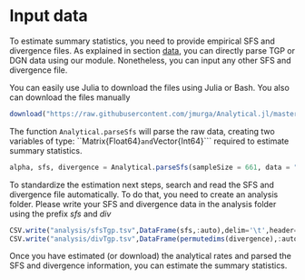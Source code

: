 # Input data

To estimate summary statistics, you need to provide empirical SFS and divergence files. As explained in section [data](data.md), you can directly parse TGP or DGN data using our module. Nonetheless, you can input any other SFS and divergence file.

You can easily use Julia to download the files using Julia or Bash. You also can download the files manually

```julia
download("https://raw.githubusercontent.com/jmurga/Analytical.jl/master/data/tgp.txt","analysis/tgp.txt")
```

The function ```Analytical.parseSfs``` will parse the raw data, creating two variables of type: ``Matrix{Float64}``` and ```Vector{Int64}``` required to estimate summary statistics.

```julia
alpha, sfs, divergence = Analytical.parseSfs(sampleSize = 661, data = "analysis/tgp.txt")
```

To standardize the estimation next steps, search and read the SFS and divergence file automatically. To do that, you need to create an analysis folder. Please write your SFS and divergence data in the analysis folder using the prefix *sfs* and *div*

```julia
CSV.write("analysis/sfsTgp.tsv",DataFrame(sfs,:auto),delim='\t',header=false)
CSV.write("analysis/divTgp.tsv",DataFrame(permutedims(divergence),:auto),delim='\t',header=false)
```

Once you have estimated (or download) the analytical rates and parsed the SFS and divergence information, you can estimate the summary statistics.